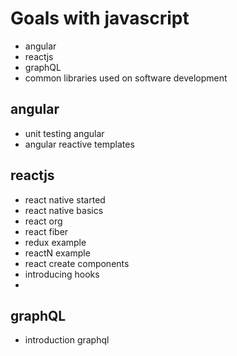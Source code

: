 # Goals with javascript

- angular
- reactjs
- graphQL
- common libraries used on software development

## angular
- unit testing angular
- angular reactive templates

## reactjs
- react native started
- react native basics
- react org
- react fiber
- redux example
- reactN example
- react create components
- introducing hooks
- 

## graphQL
- introduction graphql

